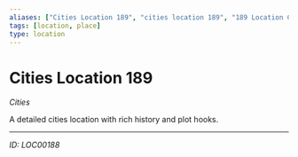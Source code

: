```yaml
---
aliases: ["Cities Location 189", "cities location 189", "189 Location Cities"]
tags: [location, place]
type: location
---
```


# Cities Location 189

*Cities*

A detailed cities location with rich history and plot hooks.

---
*ID: LOC00188*